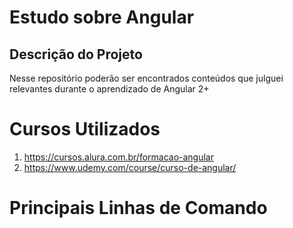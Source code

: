 # Estudo sobre Angular

## Descrição do Projeto

Nesse repositório poderão ser encontrados conteúdos que julguei relevantes durante o aprendizado de Angular 2+

# Cursos Utilizados
1. https://cursos.alura.com.br/formacao-angular
2. https://www.udemy.com/course/curso-de-angular/

# Principais Linhas de Comando